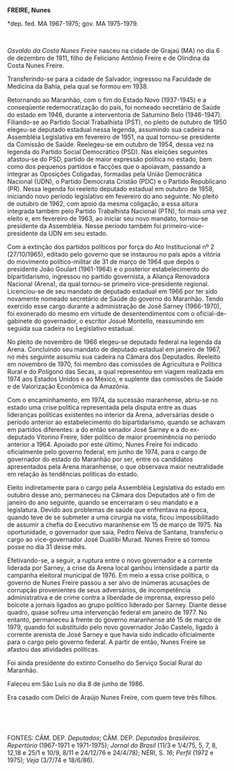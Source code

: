 **FREIRE, Nunes**

\*dep. fed. MA 1967-1975; gov. MA 1975-1979.

 

*Osvaldo da Costa Nunes Freire* nasceu na cidade de Grajaú (MA) no dia 6
de dezembro de 1911, filho de Feliciano Antônio Freire e de Olindina da
Costa Nunes Freire.

Transferindo-se para a cidade de Salvador, ingressou na Faculdade de
Medicina da Bahia, pela qual se formou em 1938.

Retornando ao Maranhão, com o fim do Estado Novo (1937-1945) e a
conseqüente redemocratização do país, foi nomeado secretário de Saúde do
estado em 1946, durante a interventoria de Saturnino Belo (1946-1947).
Filiando-se ao Partido Social Trabalhista (PST), no pleito de outubro de
1950 elegeu-se deputado estadual nessa legenda, assumindo sua cadeira na
Assembléia Legislativa em fevereiro de 1951, na qual tornou-se
presidente da Comissão de Saúde. Reelegeu-se em outubro de 1954, dessa
vez na legenda do Partido Social Democrático (PSD). Nas eleições
seguintes afastou-se do PSD, partido de maior expressão política no
estado, bem como dos pequenos partidos e facções que o apoiavam,
passando a integrar as Oposições Coligadas, formadas pela União
Democrática Nacional (UDN), o Partido Democrata Cristão (PDC) e o
Partido Republicano (PR). Nessa legenda foi reeleito deputado estadual
em outubro de 1958, iniciando novo período legislativo em fevereiro do
ano seguinte. No pleito de outubro de 1962, com apoio da mesma
coligação, a essa altura integrada também pelo Partido Trabalhista
Nacional (PTN), foi mais uma vez eleito e, em fevereiro de 1963, ao
iniciar seu novo mandato, tornou-se presidente da Assembléia. Nesse
período também foi primeiro-vice-presidente da UDN em seu estado.

Com a extinção dos partidos políticos por força do Ato Institucional nº
2 (27/10/1965), editado pelo governo que se instaurou no país após a
vitória do movimento político-militar de 31 de março de 1964 que depôs o
presidente João Goulart (1961-1964) e o posterior estabelecimento do
bipartidarismo, ingressou no partido governista, a Aliança Renovadora
Nacional (Arena), da qual tornou-se primeiro vice-presidente regional.
Licenciou-se de seu mandato de deputado estadual em 1966 por ter sido
novamente nomeado secretário de Saúde do governo do Maranhão. Tendo
exercido esse cargo durante a administração de José Sarney (1966-1970),
foi exonerado do mesmo em virtude de desentendimentos com o
oficial-de-gabinete do governador, o escritor Josué Montello,
reassumindo em seguida sua cadeira no Legislativo estadual.

No pleito de novembro de 1966 elegeu-se deputado federal na legenda da
Arena. Concluindo seu mandato de deputado estadual em janeiro de 1967,
no mês seguinte assumiu sua cadeira na Câmara dos Deputados. Reeleito em
novembro de 1970, foi membro das comissões de Agricultura e Política
Rural e do Polígono das Secas, a qual representou em viagem realizada em
1974 aos Estados Unidos e ao México, e suplente das comissões de Saúde e
de Valorização Econômica da Amazônia.

Com o encaminhamento, em 1974, da sucessão maranhense, abriu-se no
estado uma crise política representada pela disputa entre as duas
lideranças políticas existentes no interior da Arena, adversárias desde
o período anterior ao estabelecimento do bipartidarismo, quando se
achavam em partidos diferentes: a do então senador José Sarney e a do
ex-deputado Vitorino Freire, líder politico de maior proeminência no
período anterior a 1964. Apoiado por este último, Nunes Freire foi
indicado oficialmente pelo governo federal, em junho de 1974, para o
cargo de governador do estado do Maranhão por ser, entre os candidatos
apresentados pela Arena maranhense, o que observava maior neutralidade
em relação às tendências políticas do estado.

Eleito indiretamente para o cargo pela Assembléia Legislativa do estado
em outubro desse ano, permaneceu na Câmara dos Deputados até o fim de
janeiro do ano seguinte, quando se encerraram o seu mandato e a
legislatura. Devido aos problemas de saúde que enfrentava na época,
quando teve de se submeter a uma cirurgia na vista, ficou
impossibilitado de assumir a chefia do Executivo maranhense em 15 de
março de 1975. Na oportunidade, o governador que saía, Pedro Neiva de
Santana, transferiu o cargo ao vice-governador José Duailibi Murad.
Nunes Freire só tomou posse no dia 31 desse mês.

Efetivando-se, a seguir, a ruptura entre o novo governador e a corrente
liderada por Sarney, a crise da Arena local ganhou intensidade a partir
da campanha eleitoral municipal de 1976. Em meio a essa crise política,
o governo de Nunes Freire passou a ser alvo de inúmeras acusações de
corrupção provenientes de seus adversários, de incompetência
administrativa e de crime contra a liberdade de imprensa, expresso pelo
boicote a jornais ligados ao grupo político liderado por Sarney. Diante
desse quadro, quase sofreu uma intervenção federal em janeiro de 1977.
No entanto, permaneceu à frente do governo maranhense até 15 de março de
1979, quando foi substituído pelo novo governador João Castelo, ligado à
corrente arenista de José Sarney e que havia sido indicado oficialmente
para o cargo pelo governo federal. A partir de então, Nunes Freire se
afastou das atividades políticas.

Foi ainda presidente do extinto Conselho do Serviço Social Rural do
Maranhão.

Faleceu em São Luís no dia 8 de junho de 1986.

Era casado com Delci de Araújo Nunes Freire, com quem teve três filhos.

 

 

FONTES: CÂM. DEP. *Deputados*; CÂM. DEP. *Deputados brasileiros.
Repertório* (1967-1971 e 1971-1975); *Jornal do Brasil* (11/3 e 1/4/75,
5, 7, 8, 12,18 e 25/1 e 10/9, 8/11 e 24/12/76 e 24/4/78); NÉRI, S. *16*;
*Perfil* (1972 e 1975); *Veja* (3/7/74 e 18/6/86).

 
